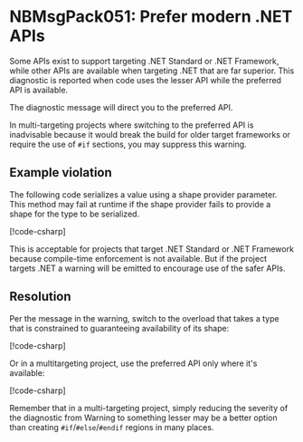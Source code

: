 # NBMsgPack051: Prefer modern .NET APIs

Some APIs exist to support targeting .NET Standard or .NET Framework, while other APIs are available when targeting .NET that are far superior.
This diagnostic is reported when code uses the lesser API while the preferred API is available.

The diagnostic message will direct you to the preferred API.

In multi-targeting projects where switching to the preferred API is inadvisable because it would break the build for older target frameworks or require the use of `#if` sections, you may suppress this warning.

## Example violation

The following code serializes a value using a shape provider parameter.
This method may fail at runtime if the shape provider fails to provide a shape for the type to be serialized.

[!code-csharp[](../../samples/cs/AnalyzerDocs/NBMsgPack051.cs#Defective)]

This is acceptable for projects that target .NET Standard or .NET Framework because compile-time enforcement is not available.
But if the project targets .NET a warning will be emitted to encourage use of the safer APIs.

## Resolution

Per the message in the warning, switch to the overload that takes a type that is constrained to guaranteeing availability of its shape:

[!code-csharp[](../../samples/cs/AnalyzerDocs/NBMsgPack051.cs#SwitchFix)]

Or in a multitargeting project, use the preferred API only where it's available:

[!code-csharp[](../../samples/cs/AnalyzerDocs/NBMsgPack051.cs#MultiTargetingFix)]

Remember that in a multi-targeting project, simply reducing the severity of the diagnostic from Warning to something lesser
may be a better option than creating `#if`/`#else`/`#endif` regions in many places.
